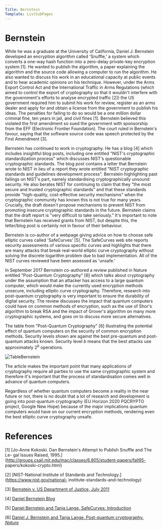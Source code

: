 ```yaml
---
Title: Bernstein
Template: ListSubPages
---
```


# Bernstein

While he was a graduate at the University of California, Daniel J. Bernstein developed an encryption algorithm called 'Snuffle,' a system which converts a one-way hash function into a zero-delay private-key encryption system [1]. He wanted to publish the algorithm, a paper explaining the algorithm and the source code allowing a computer to run the algorithm. He also wanted to discuss his work in an educational capacity at public events and to hear academic opinions on his technique. However, under the Arms Export Control Act and the International Traffic in Arms Regulations (which aimed to control the export of cryptography so that it wouldn't interfere with the government's efforts to analyse encrypted traffic [2]) the US government required him to submit his work for review, register as an arms dealer and apply for and obtain a license from the government to publish his ideas. The penalties for failing to do so would be a one million dollar criminal fine, ten years in jail, and civil fines [1]. Bernstein believed this violated the first amendment so sued the government with sponsorship from the EFF (Electronic Frontier Foundation). The court ruled in Bernstein's favour, saying that the software source code was speech protected by the First Amendment [3]. 


Bernstein has continued to work in cryptography. He has a blog [4] which includes insightful blog posts, including one entitled "NIST's cryptographic standardization process" which discusses NIST's questionable cryptographic standards. The blog post contains a letter that Bernstein wrote to NIST in lieu of a report they wrote entitled "NIST cryptographic standards and guidelines development process". Bernstein highlighting past failings on NIST's part, namely standardising cryptographically unsound security. He also berates NIST for continuing to claim that they "the most secure and trusted cryptographic standards" and that these standards provide "high-quality, cost-effective security mechanisms" when the cryptographic community has known this is not true for many years. Crucially, the draft doesn't propose mechanisms to prevent NIST from promoting insecure cryptographic standards in the future. Bernstein claims that the draft report is "very difficult to take seriously." It's important to note that Bernstein has received grants from NIST, but despite this, the letter/blog post is certainly not in favour of their behaviour.

Bernstein is co-author of a webpage giving advice on how to choose safe elliptic curves called 'SafeCurves' [5]. The SafeCurves web site reports security assessments of various specific curves and highlights that there are many attacks that break real-world elliptic curve cryptography without solving the discrete logarithm problem due to bad implementation. All of the NIST curves reviewed have been assessed as 'unsafe.'

In September 2017 Bernstein co-authored a review published in Nature entitled "Post-Quantum Cryptography" [6] which talks about cryptography under the assumption that an attacker has access to a large quantum computer, which would make the currently used encryption methods unsecure, including elliptic curve cryptography. Therefore, research into post-quantum cryptography is very important to ensure the durability of digital security. The review discusses the impact that quantum computers could have on common methods of encryption, such as the use of Shor's algorithm to break RSA and the impact of Grover's algorithm on many more cryptographic systems, and goes on to discuss more secure alternatives. 


The table from "Post-Quantum Cryptography" [6] illustrating the potential effect of quantum computers on the security of common encryption methods. Security levels shown are against the best pre-quantum and post-quantum attacks known. Security level $b$ means that the best attacks use approximately $2^b$ operations.

![TableBernstein](/course/media/BernsteinGraph.png)
	
The article makes the important point that many applications of cryptography require all parties to use the same cryptographic system and therefore it's important that the process of standardisation comes well in advance of quantum computers. 

Regardless of whether quantum computers become a reality in the near future or not, there is no doubt that a lot of research and development is going into post-quantum cryptography (EU Horizon 2020 PQCRYPTO project, Google New Hope) because of the major implications quantum computers would have on our current encryption methods, rendering even the best elliptic curve cryptography unsafe.

# References
[1] [Jo-Anne Kokoski. Dan Bernstein's Attempt to Publish Snuffle and The Le-
gal Issues Raised, 1995.](http://groups.csail.mit.edu/mac/classes/6.805/student-papers/fall95-
papers/kokoski-crypto.html)

[2] [NIST-National Institute of Standards and Technology.](https://www.nist.gov/national-
institute-standards-and-technology)

[3] [Bernstein v. US Department of Justice, July 2011](https://www.eff.org/cases/bernstein-v-us-dept-justice)

[4] [Daniel Bernstein Blog](https://blog.cr.yp.to/)

[5] [Daniel Bernstein and Tanja Lange. SafeCurves: Introduction](https://safecurves.cr.yp.to/)

[6] [Daniel J. Bernstein and Tanja Lange. Post-quantum cryptography. *Nature*](https://www.nature.com/articles/nature23461)
